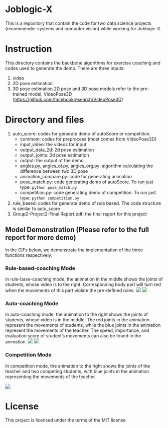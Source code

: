 # Joblogic-X
This is a repository that contain the code for two data science projects (recommender systems and computer vision) while working for Joblogic-X.

# Instruction 
This directory contains the backbone algorithms for exercise coaching and codes used to generate the demo. There are three inputs:
1. video
2. 2D pose estimation 
3. 3D pose estimation
2D pose and 3D pose models refer to the pre-trained model, VideoPose3D (https://github.com/facebookresearch/VideoPose3D)

# Directory and files
1. auto_score: codes for generate demo of autoScore or competition. 
    + commom: codes for preprocess (most comes from VideoPose3D)
    + input_video: the videos for input
    + output_data_2d: 2d pose estimation 
    + output_joints: 3d pose estimation
    + output: the output of the demo
    + angles.py, angles_ol.py, angles_org.py: algorithm calculating the difference between two 3D pose 
    + animation_compare.py: code for generating animation
    + pose_match.py: code generating demo of autoScore. To run just type: `python pose_match.py`
    + competition.py: code generating demo of competition. To run just type: `python competition.py`
2. rule_based: codes for generate demo of rule based. The code structure is similar to auto_score
3. Group2-Project2-Final Report.pdf: the final report for this project

## Model Demonstration (Please refer to the full report for more demo)
In the GIFs below, we demonstrate the implementation of the three functions respectively. 

### Rule-based-coaching Mode
In rule-base-coaching mode, the animation in the middle shows the joints of students, whose video is to the right. Corresponding body part will turn red when the movements of this part violate the pre-defined rules.
![](https://github.com/miaowu128/Joblogic-X/blob/b104064e28ca7e387128c019be683984d618faf3/gif_demo/gifs/test3.gif)
![](https://github.com/miaowu128/Joblogic-X/blob/860cf55a8889e936eea9a3d76b922b9a372a6e03/gif_demo/gifs/test4_cut.gif)

### Auto-coaching Mode
In auto-coaching mode, the animation to the right shows the joints of students, whose video is in the middle. The red joints in the animation represent the movements of students, while the blue joints in the animation represent the movements of the teacher. The speed, importance, and evaluation score of student’s movements can also be found in the animation.
![](https://github.com/miaowu128/Joblogic-X/blob/b104064e28ca7e387128c019be683984d618faf3/gif_demo/gifs/output_bl_teacher_good_student_2_compare_cut.gif)
![](https://github.com/miaowu128/Joblogic-X/blob/b104064e28ca7e387128c019be683984d618faf3/gif_demo/gifs/output_bl_teacher_bad_student_2_compare_cut.gif)
 
### Competition Mode
In competition mode, the animation to the right shows the joints of the teacher and two competing students, with blue joints in the animation representing the movements of the teacher. 

![](https://github.com/miaowu128/Joblogic-X/blob/b104064e28ca7e387128c019be683984d618faf3/gif_demo/gifs/output_compete_2_cut.gif)


# License
This project is licensed under the terms of the MIT license

